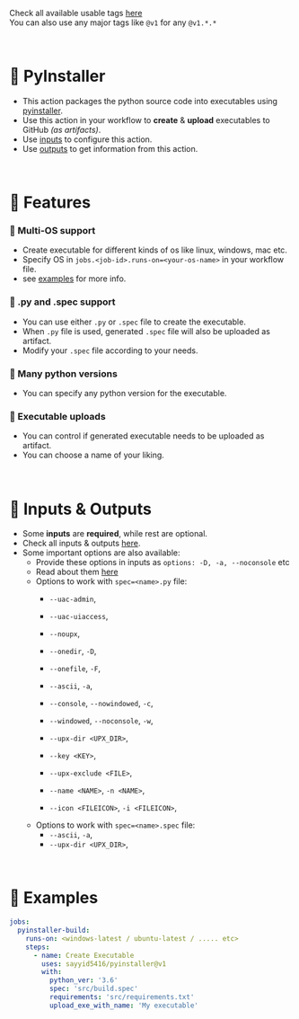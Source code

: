 Check all available usable tags [here](../../tags)
<br>
You can also use any major tags like `@v1` for any `@v1.*.*`


<br>


# 🔰 PyInstaller
  - This action packages the python source code into executables using [pyinstaller](https://pyinstaller.org).
  - Use this action in your workflow to **create** & **upload** executables to GitHub _(as artifacts)_.
  - Use [inputs](#-inputs--outputs) to configure this action.
  - Use [outputs](#-inputs--outputs) to get information from this action.


<br>


# 🔰 Features
### 💠 Multi-OS support
  - Create executable for different kinds of os like linux, windows, mac etc.
  - Specify OS in `jobs.<job-id>.runs-on=<your-os-name>` in your workflow file.
  - see [examples](#-examples) for more info.

### 💠 .py and .spec support
  - You can use either `.py` or `.spec` file to create the executable.
  - When `.py` file is used, generated `.spec` file will also be uploaded as artifact.
  - Modify your `.spec` file according to your needs.
  
### 💠 Many python versions
  - You can specify any python version for the executable.

### 💠 Executable uploads
  - You can control if generated executable needs to be uploaded as artifact.
  - You can choose a name of your liking.


<br>


# 🔰 Inputs & Outputs

  - Some **inputs** are **required**, while rest are optional. 
  - Check all inputs & outputs [here](/action.yml).
  - Some important options are also available:
    - Provide these options in inputs as `options: -D, -a, --noconsole` etc
    - Read about them [here](https://pyinstaller.org/en/stable/usage.html#options)
    - Options to work with `spec=<name>.py` file:
      - `--uac-admin`,
      - `--uac-uiaccess`,
      - `--noupx`,
      
      - `--onedir`,                         `-D`,
      - `--onefile`,                        `-F`,
      - `--ascii`,                          `-a`,
      - `--console`,    `--nowindowed`,     `-c`,
      - `--windowed`,   `--noconsole`,      `-w`,
      
      - `--upx-dir <UPX_DIR>`,
      - `--key <KEY>`,
      - `--upx-exclude <FILE>`,

      - `--name <NAME>`,                    `-n <NAME>`,
      - `--icon <FILEICON>`,                `-i <FILEICON>`,
    - Options to work with `spec=<name>.spec` file:
      - `--ascii`,                          `-a`,
      - `--upx-dir <UPX_DIR>`,

<br>


# 🔰 Examples

```yaml
jobs:
  pyinstaller-build:
    runs-on: <windows-latest / ubuntu-latest / ..... etc>
    steps:
      - name: Create Executable
        uses: sayyid5416/pyinstaller@v1
        with:
          python_ver: '3.6'
          spec: 'src/build.spec'
          requirements: 'src/requirements.txt'
          upload_exe_with_name: 'My executable'
```
